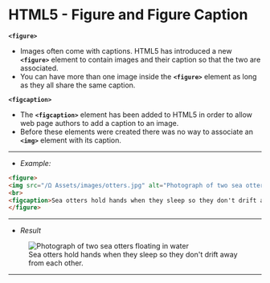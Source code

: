 # HTML5 - Figure and Figure Caption

**`<figure>`**
- Images often come with captions. HTML5 has introduced a new **`<figure>`** element to contain images and their caption so that the two are associated.
- You can have more than one image inside the **`<figure>`** element as long as they all share the same caption.

**`<figcaption>`**
- The **`<figcaption>`** element has been added to HTML5 in order to allow web page authors to add a caption to an image.
- Before these elements were created there was no way to associate an **`<img>`** element with its caption.
---
- *Example:*
```html
<figure>
<img src="/Ω Assets/images/otters.jpg" alt="Photograph of two sea otters floating in water">
<br>
<figcaption>Sea otters hold hands when they sleep so they don't drift away from each other.</figcaption>
</figure>
```
---
- *Result*

<figure>
<img src="/Ω Assets/images/otters.jpg" alt="Photograph of two sea otters floating in water">
<br>
<figcaption>Sea otters hold hands when they sleep so they don't drift away from each other.</figcaption>
</figure>

---
